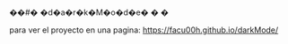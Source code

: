 ��#� �d�a�r�k�M�o�d�e�
�
�

para ver el proyecto en una pagina: https://facu00h.github.io/darkMode/
